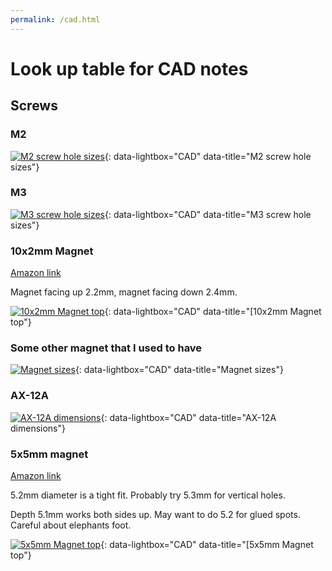 ```yaml
---
permalink: /cad.html
---
```


# Look up table for CAD notes

## Screws

### M2

[![M2 screw hole sizes]({{site.url}}/images/CadLookUp/M2.PNG)]({{site.url}}/images/CadLookUp/M2.PNG){: data-lightbox="CAD" data-title="M2 screw hole sizes"}

### M3

[![M3 screw hole sizes]({{site.url}}/images/CadLookUp/M3.PNG)]({{site.url}}/images/CadLookUp/M3.PNG){: data-lightbox="CAD" data-title="M3 screw hole sizes"}

### 10x2mm Magnet

[Amazon link](https://smile.amazon.co.uk/gp/product/B06X977K8L)

Magnet facing up 2.2mm, magnet facing down 2.4mm.

[![10x2mm Magnet top]({{site.url}}/images/CadLookUp/10x2_magnet_top.png)]({{site.url}}/images/CadLookUp/10x2_magnet_top.png){: data-lightbox="CAD" data-title="[10x2mm Magnet top"}

### Some other magnet that I used to have

[![Magnet sizes]({{site.url}}/images/CadLookUp/Magnet.PNG)]({{site.url}}/images/CadLookUp/Magnet.PNG){: data-lightbox="CAD" data-title="Magnet sizes"}

### AX-12A

[![AX-12A dimensions]({{site.url}}/images/CadLookUp/AX-12A.PNG)]({{site.url}}/images/CadLookUp/AX-12A.PNG){: data-lightbox="CAD" data-title="AX-12A dimensions"}

### 5x5mm magnet

[Amazon link](https://smile.amazon.co.uk/gp/product/B0038A4MKI/)

5.2mm diameter is a tight fit. Probably try 5.3mm for vertical holes.

Depth 5.1mm works both sides up. May want to do 5.2 for glued spots. Careful about elephants foot.

[![5x5mm Magnet top]({{site.url}}/images/CadLookUp/5x5_magnet_top.png)]({{site.url}}/images/CadLookUp/5x5_magnet_top.png){: data-lightbox="CAD" data-title="[5x5mm Magnet top"}
